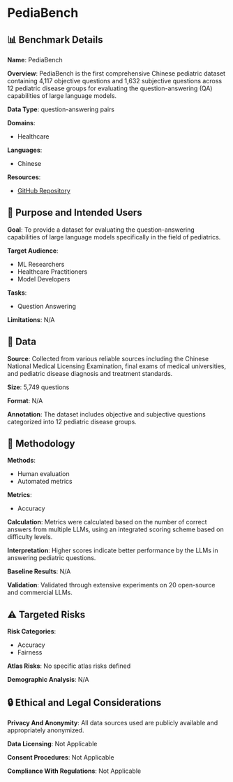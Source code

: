 # PediaBench

## 📊 Benchmark Details

**Name**: PediaBench

**Overview**: PediaBench is the first comprehensive Chinese pediatric dataset containing 4,117 objective questions and 1,632 subjective questions across 12 pediatric disease groups for evaluating the question-answering (QA) capabilities of large language models.

**Data Type**: question-answering pairs

**Domains**:
- Healthcare

**Languages**:
- Chinese

**Resources**:
- [GitHub Repository](https://github.com/ACMISLab/PediaBench)

## 🎯 Purpose and Intended Users

**Goal**: To provide a dataset for evaluating the question-answering capabilities of large language models specifically in the field of pediatrics.

**Target Audience**:
- ML Researchers
- Healthcare Practitioners
- Model Developers

**Tasks**:
- Question Answering

**Limitations**: N/A

## 💾 Data

**Source**: Collected from various reliable sources including the Chinese National Medical Licensing Examination, final exams of medical universities, and pediatric disease diagnosis and treatment standards.

**Size**: 5,749 questions

**Format**: N/A

**Annotation**: The dataset includes objective and subjective questions categorized into 12 pediatric disease groups.

## 🔬 Methodology

**Methods**:
- Human evaluation
- Automated metrics

**Metrics**:
- Accuracy

**Calculation**: Metrics were calculated based on the number of correct answers from multiple LLMs, using an integrated scoring scheme based on difficulty levels.

**Interpretation**: Higher scores indicate better performance by the LLMs in answering pediatric questions.

**Baseline Results**: N/A

**Validation**: Validated through extensive experiments on 20 open-source and commercial LLMs.

## ⚠️ Targeted Risks

**Risk Categories**:
- Accuracy
- Fairness

**Atlas Risks**:
No specific atlas risks defined

**Demographic Analysis**: N/A

## 🔒 Ethical and Legal Considerations

**Privacy And Anonymity**: All data sources used are publicly available and appropriately anonymized.

**Data Licensing**: Not Applicable

**Consent Procedures**: Not Applicable

**Compliance With Regulations**: Not Applicable
